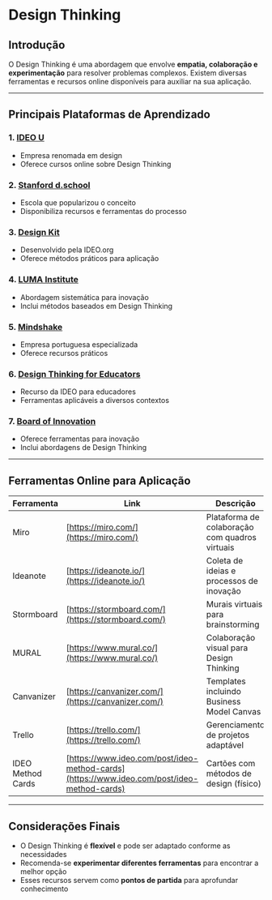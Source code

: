 # Design Thinking

## Introdução

O Design Thinking é uma abordagem que envolve **empatia, colaboração e experimentação** para resolver problemas complexos. Existem diversas ferramentas e recursos online disponíveis para auxiliar na sua aplicação.

---

## Principais Plataformas de Aprendizado

### 1. [IDEO U](https://www.ideou.com/)

- Empresa renomada em design
- Oferece cursos online sobre Design Thinking

### 2. [Stanford d.school](https://dschool.stanford.edu/)

- Escola que popularizou o conceito
- Disponibiliza recursos e ferramentas do processo

### 3. [Design Kit](https://www.designkit.org/)

- Desenvolvido pela IDEO.org
- Oferece métodos práticos para aplicação

### 4. [LUMA Institute](https://www.luma-institute.com/)

- Abordagem sistemática para inovação
- Inclui métodos baseados em Design Thinking

### 5. [Mindshake](http://www.mindshake.pt/)

- Empresa portuguesa especializada
- Oferece recursos práticos

### 6. [Design Thinking for Educators](https://designthinkingforeducators.com/)

- Recurso da IDEO para educadores
- Ferramentas aplicáveis a diversos contextos

### 7. [Board of Innovation](https://www.boardofinnovation.com/)

- Oferece ferramentas para inovação
- Inclui abordagens de Design Thinking

---

## Ferramentas Online para Aplicação

| Ferramenta        | Link                                                                                       | Descrição                                      |
| ----------------- | ------------------------------------------------------------------------------------------ | ---------------------------------------------- |
| Miro              | [https://miro.com/](https://miro.com/)                                                     | Plataforma de colaboração com quadros virtuais |
| Ideanote          | [https://ideanote.io/](https://ideanote.io/)                                               | Coleta de ideias e processos de inovação       |
| Stormboard        | [https://stormboard.com/](https://stormboard.com/)                                         | Murais virtuais para brainstorming             |
| MURAL             | [https://www.mural.co/](https://www.mural.co/)                                             | Colaboração visual para Design Thinking        |
| Canvanizer        | [https://canvanizer.com/](https://canvanizer.com/)                                         | Templates incluindo Business Model Canvas      |
| Trello            | [https://trello.com/](https://trello.com/)                                                 | Gerenciamento de projetos adaptável            |
| IDEO Method Cards | [https://www.ideo.com/post/ideo-method-cards](https://www.ideo.com/post/ideo-method-cards) | Cartões com métodos de design (físico)         |

---

## Considerações Finais

- O Design Thinking é **flexível** e pode ser adaptado conforme as necessidades
- Recomenda-se **experimentar diferentes ferramentas** para encontrar a melhor opção
- Esses recursos servem como **pontos de partida** para aprofundar conhecimento

